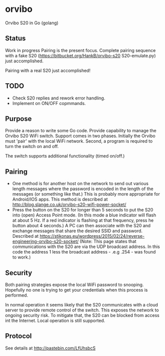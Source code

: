 # orvibo
Orvibo S20 in Go (golang)

## Status
Work in progress
Pairing is the present focus. Complete pairing sequence with a fake S20
(https://bitbucket.org/HankB/orvibo-s20 S20-emulate.py) just accomplished.

Pairing with a real S20 just accomplished!

## TODO
* Check S20 replies and rework error handling.
* Implement on ON/OFF copmmands.

## Purpose
Provide a reason to write some Go code. Provide capability to manage the Orvibo
S20 WiFi switch. Support comes in two phases. Initially the Orvibo must 'pair' with
the local WiFi network. Second, a program is required to turn the switch on and off.

The switch supports additional functionality (timed on/off.)

## Pairing
* One method is for another host on the network to send out various length messages
where the password is encoded in the length of the messages (or something like that.)
This is probably more appropriate for Android/IOS apps. This method is described at
http://blog.slange.co.uk/orvibo-s20-wifi-power-socket/
* Press the button on the S20 for longer than 5 seconds to put the S20 into (open) Access
Point mode. (In this mode a blue indicator will flash at about 5 Hz. If a red indicator is flashing at that frequency, 
press he button about 4 seconds.) A PC can then associate with the S20 and exchange messages that share the
desired SSID and password. Described at https://stikonas.eu/wordpress/2015/02/24/reverse-engineering-orvibo-s20-socket/ (Note: This page states that communications with the S20 are via the UDP broadcast address. In this code the 
address 1 less the broadcast address - .e.g .254 - was found to work.)

## Security
Both pairing strategies expose the local WiFi password to snooping. Hopefully no one is
trying to get your credentials when this process is performed.

In normal operation it seems likely that the S20 communicates with a cloud server to
provide remote control of the switch. This exposes the network to ongoing security risk.
To mitigate that, the S20 can be blocked from access int the Internet. Local operation is still
supported.

## Protocol
See details at http://pastebin.com/LfUhsbcS
